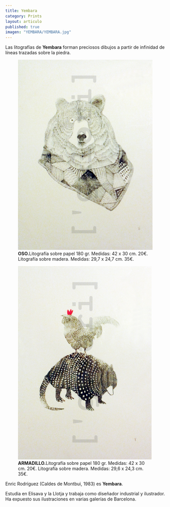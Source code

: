 ```yaml
---
title: Yembara
category: Prints
layout: articulo
published: true
imagen: "YEMBARA/YEMBARA.jpg"
---
```

Las litografías de **Yembara** forman preciosos dibujos a partir de infinidad de líneas trazadas sobre la piedra. 

<div class="figure-group">
<figure>
	<a href="/images/YEMBARA/OSO.jpg"><img src="/images/YEMBARA/OSO.jpg" alt="Litografía Yembara"></a>
	<figcaption><b>OSO.</b>Litografía sobre papel 180 gr. Medidas: 42 x 30 cm. 20€. Litografía sobre madera. Medidas: 29,7 x 24,7 cm. 35€.</figcaption>
</figure>

<figure>
	<a href="/images/YEMBARA/ARMADILLO.jpg"><img src="/images/YEMBARA/ARMADILLO.jpg" alt="Litografía Yembara"></a>
	<figcaption><b>ARMADILLO.</b>Litografía sobre papel 180 gr. Medidas: 42 x 30 cm. 20€. Litografía sobre madera. Medidas: 29,6 x 24,3 cm. 35€.</figcaption>
</figure>
</div>


Enric Rodríguez (Caldes de Montbui, 1983) es **Yembara**.

Estudia en Elisava y la Llotja y trabaja como diseñador industrial y ilustrador. Ha expuesto sus ilustraciones en varias galerías de Barcelona.
